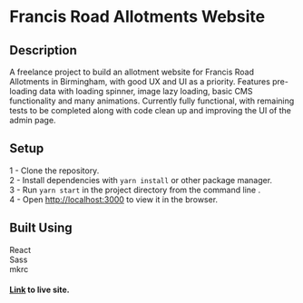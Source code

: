 # Francis Road Allotments Website

## Description
A freelance project to build an allotment website for Francis Road Allotments in Birmingham, with good UX and UI as a priority.
Features pre-loading data with loading spinner, image lazy loading, basic CMS functionality and many animations.
Currently fully functional, with remaining tests to be completed along with code clean up and improving the UI of the admin page.

## Setup
1 - Clone the repository.\
2 - Install dependencies with ```yarn install``` or other package manager.\
3 - Run ```yarn start``` in the project directory from the command line .\
4 - Open [http://localhost:3000](http://localhost:3000) to view it in the browser.

## Built Using
React\
Sass\
mkrc

#### [Link](https://francisroadallotments.co.uk/) to live site.
